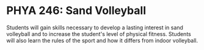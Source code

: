 # PHYA 246: Sand Volleyball

Students will gain skills necessary to develop a lasting interest in sand volleyball and to increase the student's level of physical fitness. Students will also learn the rules of the sport and how it differs from indoor volleyball.